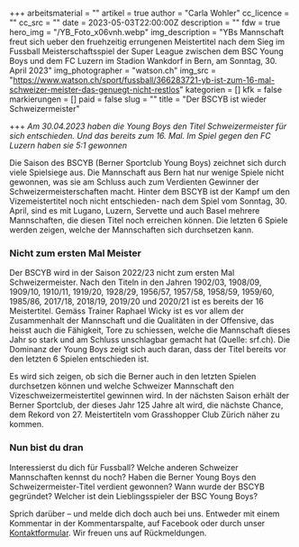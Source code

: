 +++
arbeitsmaterial = ""
artikel = true
author = "Carla Wohler"
cc_licence = ""
cc_src = ""
date = 2023-05-03T22:00:00Z
description = ""
fdw = true
hero_img = "/YB_Foto_x06vnh.webp"
img_description = "YBs Mannschaft freut sich ueber den fruehzeitig errungenen Meistertitel nach dem Sieg im Fussball Meisterschaftsspiel der Super League zwischen dem BSC Young Boys und dem FC Luzern im Stadion Wankdorf in Bern, am Sonntag, 30. April 2023"
img_photographer = "watson.ch"
img_src = "https://www.watson.ch/sport/fussball/366283721-yb-ist-zum-16-mal-schweizer-meister-das-genuegt-nicht-restlos"
kategorien = []
kfk = false
markierungen = []
paid = false
slug = ""
title = "Der BSCYB ist wieder Schweizermeister"

+++
_Am 30.04.2023 haben die Young Boys den Titel Schweizermeister für sich entschieden. Und das bereits zum 16. Mal. Im Spiel gegen den FC Luzern haben sie 5:1 gewonnen_

Die Saison des BSCYB (Berner Sportclub Young Boys) zeichnet sich durch viele Spielsiege aus. Die Mannschaft aus Bern hat nur wenige Spiele nicht gewonnen, was sie am Schluss auch zum Verdienten Gewinner der Schweizermeisterschaften macht. Hinter dem BSCYB ist der Kampf um den Vizemeistertitel noch nicht entschieden- nach dem Spiel vom Sonntag, 30. April, sind es mit Lugano, Luzern, Servette und auch Basel mehrere Mannschaften, die diesen Titel noch erreichen können. Die letzten 6 Spiele werden zeigen, welche der Mannschaften sich durchsetzen kann.

### Nicht zum ersten Mal Meister

Der BSCYB wird in der Saison 2022/23 nicht zum ersten Mal Schweizermeister. Nach den Titeln in den Jahren 1902/03, 1908/09, 1909/10, 1910/11, 1919/20, 1928/29, 1956/57, 1957/58, 1958/59, 1959/60, 1985/86, 2017/18, 2018/19, 2019/20 und 2020/21 ist es bereits der 16 Meistertitel. Gemäss Trainer Raphael Wicky ist es vor allem der Zusammenhalt der Mannschaft und die Qualitäten in der Offensive, das heisst auch die Fähigkeit, Tore zu schiessen, welche die Mannschaft dieses Jahr so stark und am Schluss unschlagbar gemacht hat (Quelle: srf.ch). Die Dominanz der Young Boys zeigt sich auch daran, dass der Titel bereits vor den letzten 6 Spielen entschieden ist.

Es wird sich zeigen, ob sich die Berner auch in den letzten Spielen durchsetzen können und welche Schweizer Mannschaft den Vizeschweizermeistertitel gewinnen wird. In der nächsten Saison erhält der Berner Sportclub, der dieses Jahr 125 Jahre alt wird, die nächste Chance, dem Rekord von 27. Meistertiteln vom Grasshopper Club Zürich näher zu kommen.

### Nun bist du dran

Interessierst du dich für Fussball?
Welche anderen Schweizer Mannschaften kennst du noch?
Haben die Berner Young Boys den Schweizermeister-Titel verdient gewonnen?
Wann wurde der BSCYB gegründet?
Welcher ist dein Lieblingsspieler der BSC Young Boys?

Sprich darüber – und melde dich doch auch bei uns. Entweder mit einem Kommentar in der Kommentarspalte, auf Facebook oder durch unser [Kontaktformular](https://www.chinderzytig.ch/kontakt/). Wir freuen uns auf Rückmeldungen.
